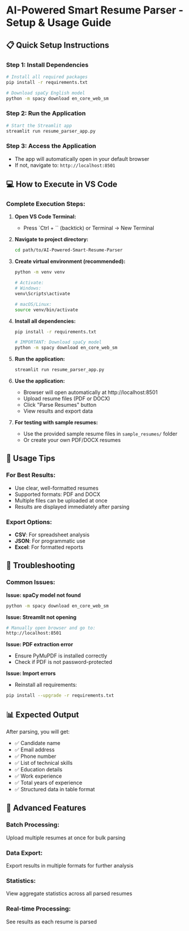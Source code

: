 # AI-Powered Smart Resume Parser - Setup & Usage Guide

## 📋 Quick Setup Instructions

### Step 1: Install Dependencies
```bash
# Install all required packages
pip install -r requirements.txt

# Download spaCy English model
python -m spacy download en_core_web_sm
```

### Step 2: Run the Application
```bash
# Start the Streamlit app
streamlit run resume_parser_app.py
```

### Step 3: Access the Application
- The app will automatically open in your default browser
- If not, navigate to: `http://localhost:8501`

## 💻 How to Execute in VS Code

### Complete Execution Steps:

1. **Open VS Code Terminal:**
   - Press `Ctrl + `` (backtick) or Terminal → New Terminal

2. **Navigate to project directory:**
   ```bash
   cd path/to/AI-Powered-Smart-Resume-Parser
   ```

3. **Create virtual environment (recommended):**
   ```bash
   python -m venv venv

   # Activate:
   # Windows:
   venv\Scripts\activate

   # macOS/Linux:
   source venv/bin/activate
   ```

4. **Install all dependencies:**
   ```bash
   pip install -r requirements.txt

   # IMPORTANT: Download spaCy model
   python -m spacy download en_core_web_sm
   ```

5. **Run the application:**
   ```bash
   streamlit run resume_parser_app.py
   ```

6. **Use the application:**
   - Browser will open automatically at http://localhost:8501
   - Upload resume files (PDF or DOCX)
   - Click "Parse Resumes" button
   - View results and export data

7. **For testing with sample resumes:**
   - Use the provided sample resume files in `sample_resumes/` folder
   - Or create your own PDF/DOCX resumes

## 🎯 Usage Tips

### For Best Results:
- Use clear, well-formatted resumes
- Supported formats: PDF and DOCX
- Multiple files can be uploaded at once
- Results are displayed immediately after parsing

### Export Options:
- **CSV**: For spreadsheet analysis
- **JSON**: For programmatic use
- **Excel**: For formatted reports

## 🔧 Troubleshooting

### Common Issues:

**Issue: spaCy model not found**
```bash
python -m spacy download en_core_web_sm
```

**Issue: Streamlit not opening**
```bash
# Manually open browser and go to:
http://localhost:8501
```

**Issue: PDF extraction error**
- Ensure PyMuPDF is installed correctly
- Check if PDF is not password-protected

**Issue: Import errors**
- Reinstall all requirements:
```bash
pip install --upgrade -r requirements.txt
```

## 📊 Expected Output

After parsing, you will get:
- ✅ Candidate name
- ✅ Email address
- ✅ Phone number
- ✅ List of technical skills
- ✅ Education details
- ✅ Work experience
- ✅ Total years of experience
- ✅ Structured data in table format

## 🚀 Advanced Features

### Batch Processing:
Upload multiple resumes at once for bulk parsing

### Data Export:
Export results in multiple formats for further analysis

### Statistics:
View aggregate statistics across all parsed resumes

### Real-time Processing:
See results as each resume is parsed
